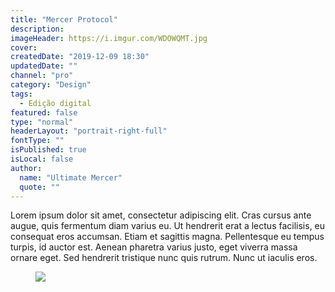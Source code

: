 ```yaml
---
title: "Mercer Protocol"
description:
imageHeader: https://i.imgur.com/WDOWQMT.jpg
cover:
createdDate: "2019-12-09 18:30"
updatedDate: ""
channel: "pro"
category: "Design"
tags:
  - Edição digital
featured: false
type: "normal"
headerLayout: "portrait-right-full"
fontType: ""
isPublished: true
isLocal: false
author:
  name: "Ultimate Mercer"
  quote: ""
---
```


Lorem ipsum dolor sit amet, consectetur adipiscing elit. Cras cursus ante augue, quis fermentum diam varius eu. Ut hendrerit erat a lectus facilisis, eu consequat eros accumsan. Etiam et sagittis magna. Pellentesque eu tempus turpis, id auctor est. Aenean pharetra varius justo, eget viverra massa ornare eget. Sed hendrerit tristique nunc quis rutrum. Nunc ut iaculis eros.

<figure>
<img src="https://i.imgur.com/KmcsE0v.jpg" class="img-fluid mx-auto d-block">
</figure>
